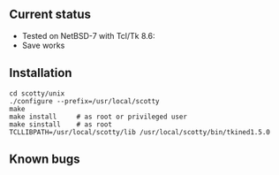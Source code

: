 
Current status
---
* Tested on NetBSD-7 with Tcl/Tk 8.6:
* Save works 

Installation
---
```shell
cd scotty/unix
./configure --prefix=/usr/local/scotty
make
make install     # as root or privileged user
make sinstall    # as root
TCLLIBPATH=/usr/local/scotty/lib /usr/local/scotty/bin/tkined1.5.0
```

Known bugs
---

